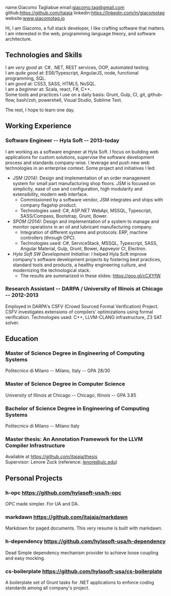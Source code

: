 name:Giacomo Tagliabue
email:giacomo.tag@gmail.com
github:https://github.com/itajaja
linkedin:https://linkedin.com/in/giacomotag
website:www.giacomotag.io

Hi, I am Giacomo, a full stack developer, I like crafting software that matters. I am interested in the web, programming language theory, and software architecture.

## Technologies and Skills

I am *very good* at: C#, .NET, REST services, OOP, automated testing.  
I am *quite good* at:  ES6/Typescript, AngularJS, node, functional programming, SQL.  
I am *good* at: CSS3, SASS, HTML5, NoSQL.  
I am a *beginner* at: Scala, react, F#, C++.  
Some tools and practices I use on a daily basis: Grunt, Gulp, CI, git, github-flow, bash/zsh, powershell, Visual Studio, Sublime Text.

The rest, I hope to learn one day.

## Working Experience

### Software Engineer -- Hyla Soft -- 2013-today
I am working as a software engineer at Hyla Soft. I focus on building web applications for custom solutions, supervise the software development process and standards company-wise. I leverage and push new web technologies in an enterprise context. Some project and initiatives I led:

- *JSM (2014)*: Design and implementation of an order management system for small part manufacturing shop floors. JSM is focused on simplicity, ease of use and configuration, high modularity and extensibility, modern web interface.
  - Commissioned by a software vendor, JSM integrates and ships with company flagship product.
  - Technologies used: C#, ASP.NET WebApi, MSSQL, Typescript, SASS/Compass, Bootstrap, Grunt, Bower.
- *SPOM (2014)*: Design and implementation of a system to manage and monitor operations in an oil and lubricant manufacturing company.
  - Integration of different systems and protocols: ERP, machine controllers (through OPC).
  - Technologies used: C#, ServiceStack, MSSQL, Typescript, SASS, Angular Material, Gulp, Grunt, Bower, Appveyor CI, Electron.
- *Hyla Soft SW Development Initiative*: I helped Hyla Soft improve company's software development projects by fostering best practices, standard tools and products, a healthy engineering culture, and modernizing the technological stack.
  - The results are summarized in these slides: https://goo.gl/cCXYfW.

### Research Assistant -- DARPA / University of Illinois at Chicago -- 2012-2013
Employed in DARPA's CSFV (Crowd Sourced Formal Verification) Project. CSFV investigates extensions of compilers' optimizations using formal verification.
Technologies used: C++, LLVM-CLANG infrastructure, Z3 SAT solver.

## Education

### Master of Science Degree in Engineering of Computing Systems
Politecnico di Milano -- Milano, Italy -- GPA 28/30

### Master of Science Degree in Computer Science
University of Illinois at Chicago -- Chicago, Illinois -- GPA 3.85

### Bachelor of Science Degree in Engineering of Computing Systems
Politecnico di Milano -- Milano Italy

### Master thesis: An Annotation Framework for the LLVM Compiler Infrastructure
Available at https://github.com/itajaja/thesis  
Supervisor: Lenore Zuck (reference: lenore@uic.edu)

## Personal Projects

### h-opc https://github.com/hylasoft-usa/h-opc  
OPC made simpler. For UA and DA.

### markdawn https://github.com/itajaja/markdawn  
Markdown for paged documents. This very resume is built with markdawn.

### h-dependency https://github.com/hylasoft-usa/h-dependency  
Dead Simple dependency mechanism provider to achieve loose coupling and easy mocking.

### cs-boilerplate https://github.com/hylasoft-usa/cs-boilerplate  
A boilerplate set of Grunt tasks for .NET applications to enforce coding standards among all company's project.

